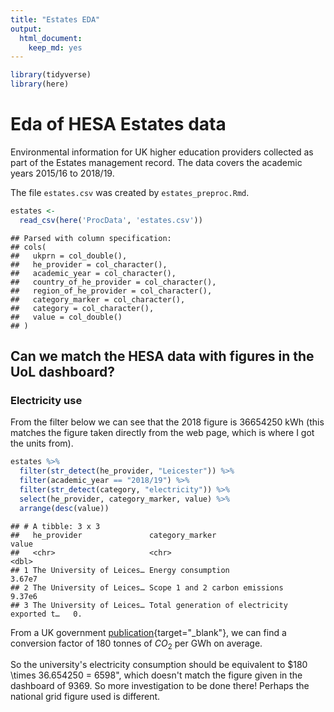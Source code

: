 ```yaml
---
title: "Estates EDA"
output:
  html_document: 
    keep_md: yes
---
```





```r
library(tidyverse)
library(here)
```

# Eda of HESA Estates data

Environmental information for UK higher education providers collected as part of the Estates management record. The data covers the academic years 2015/16 to 2018/19.

The file `estates.csv` was created by `estates_preproc.Rmd`.


```r
estates <- 
  read_csv(here('ProcData', 'estates.csv'))
```

```
## Parsed with column specification:
## cols(
##   ukprn = col_double(),
##   he_provider = col_character(),
##   academic_year = col_character(),
##   country_of_he_provider = col_character(),
##   region_of_he_provider = col_character(),
##   category_marker = col_character(),
##   category = col_character(),
##   value = col_double()
## )
```
## Can we match the HESA data with figures in the UoL dashboard?

### Electricity use

From the filter below we can see that the 2018 figure is 36654250 kWh (this matches the figure taken directly from the web page, which is where I got the units from).



```r
estates %>% 
  filter(str_detect(he_provider, "Leicester")) %>% 
  filter(academic_year == "2018/19") %>% 
  filter(str_detect(category, "electricity")) %>% 
  select(he_provider, category_marker, value) %>% 
  arrange(desc(value))
```

```
## # A tibble: 3 x 3
##   he_provider               category_marker                                value
##   <chr>                     <chr>                                          <dbl>
## 1 The University of Leices… Energy consumption                            3.67e7
## 2 The University of Leices… Scope 1 and 2 carbon emissions                9.37e6
## 3 The University of Leices… Total generation of electricity exported t…   0.
```


From a UK government [publication](https://assets.publishing.service.gov.uk/government/uploads/system/uploads/attachment_data/file/790626/2018-provisional-emissions-statistics-report.pdf){target="_blank"}, we can find a conversion factor of 180 tonnes of $CO_2$ per GWh on average.

So the university's electricity consumption should be equivalent to $180 \times 36.654250 = 6598", which doesn't match the figure given in the dashboard of 9369. So more investigation to be done there! Perhaps the national grid figure used is different.


